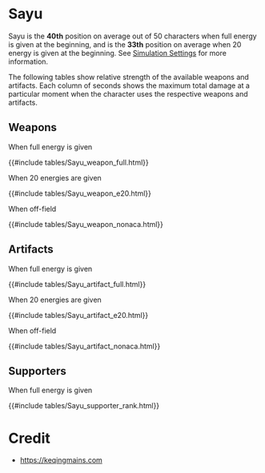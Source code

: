 # Sayu

Sayu is the **40th** position on average out of 50
characters when full energy is given at the beginning, and is the
**33th** position on average when 20 energy is given at the
beginning. See [Simulation Settings](./simulation_settings.md) for more
information.

The following tables show relative strength of the available weapons and
artifacts. Each column of seconds shows the maximum total damage at a
particular moment when the character uses the respective weapons and
artifacts.

## Weapons

When full energy is given

{{#include tables/Sayu_weapon_full.html}}

When 20 energies are given

{{#include tables/Sayu_weapon_e20.html}}

When off-field

{{#include tables/Sayu_weapon_nonaca.html}}

## Artifacts

When full energy is given

{{#include tables/Sayu_artifact_full.html}}

When 20 energies are given

{{#include tables/Sayu_artifact_e20.html}}

When off-field

{{#include tables/Sayu_artifact_nonaca.html}}

## Supporters

When full energy is given

{{#include tables/Sayu_supporter_rank.html}}

# Credit

- <https://keqingmains.com>
